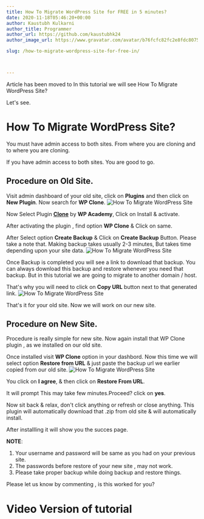 ```yaml
---
title: How To Migrate WordPress Site for FREE in 5 minutes?
date: 2020-11-18T05:46:20+00:00
author: Kaustubh Kulkarni
author_title: Programmer
author_url: https://github.com/kaustubhk24
author_image_url: https://www.gravatar.com/avatar/b76fcfc82fc2e8fdc8075636f1735f61?s=200

slug: /how-to-migrate-wordpress-site-for-free-in/



---
```

Article has been moved to
In this tutorial we will see How To Migrate WordPress Site?

Let's see.

# How To Migrate WordPress Site?

You must have admin access to both sites. From where you are cloning and to where you are cloning.

If you have admin access to both sites. You are good to go.

## Procedure on Old Site.

Visit admin dashboard of your old site, click on **Plugins** and then click on **New Plugin**. Now search for **WP Clone**.
![How To Migrate WordPress Site](https://kaustubhk24.netlify.app/imgs/wp-content/uploads/2020/11/image-7-1024x435.png) 

Now Select Plugin [**Clone**](https://wordpress.org/plugins/wp-clone-by-wp-academy/) by **WP Academy**, Click on Install & activate.

After activating the plugin , find option **WP Clone** & Click on same.

After Select option **Create Backup** & Click on **Create Backup** Button. Please take a note that. Making backup takes usually 2-3 minutes, But takes time depending upon your site data.
![How To Migrate WordPress Site](https://kaustubhk24.netlify.app/imgs/wp-content/uploads/2020/11/image-8-1024x468.png) 

Once Backup is completed you will see a link to download that backup. You can always download this backup and restore whenever you need that backup. But in this tutorial we are going to migrate to another domain / host.

That's why you will need to click on **Copy URL** button next to that generated link.
![How To Migrate WordPress Site](https://kaustubhk24.netlify.app/imgs/wp-content/uploads/2020/11/image-9-1024x300.png) 

That's it for your old site. Now we will work on our new site.

## Procedure on New Site.

Procedure is really simple for new site. Now again install that WP Clone plugin , as we installed on our old site.

Once installed visit **WP Clone** option in your dashbord. Now this time we will select option **Restore from URL** & just paste the backup url we earlier copied from our old site.
![How To Migrate WordPress Site](https://kaustubhk24.netlify.app/imgs/wp-content/uploads/2020/11/image-10-1024x340.png) 

You click on **I agree**, & then click on **Restore From URL**.

It will prompt This may take few minutes.Proceed? click on **yes**. 

Now sit back & relax, don't click anything or refresh or close anything. This plugin will automatically download that .zip from old site & will automatically install.

After installling it will show you the succes page. 

**NOTE**:

 1. Your username and password will be same as you had on your previous site.
 2. The passwords before restore of your new site , may not work.
 3. Please take proper backup while doing backup and restore things.

Please let us know by commenting , is this worked for you?



# Video Version of tutorial

